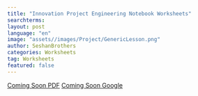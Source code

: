 ```yaml
---
title: "Innovation Project Engineering Notebook Worksheets"
searchterms:
layout: post
language: "en"
image: "assets//images/Project/GenericLesson.png"
author: SeshanBrothers
categories: Worksheets
tag: Worksheets
featured: false
---
```


<a href="/translations/en-us/Worksheets/.pdf">Coming Soon PDF</a>
<a href="/translations/en-us/Worksheets/.pdf">Coming Soon Google</a>
